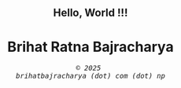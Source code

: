 <!DOCTYPE html>
<html lang="en">
<head>
<meta charset="UTF-8">
<meta name="viewport" content="width=device-width, initial-scale=1.0">
</head>
<body>
<div align="center">
<h2>Hello, World !!!</h2>
<h1>Brihat Ratna Bajracharya</h1>
<div align="center">
<pre><em>&copy; 2025 <br />brihatbajracharya (dot) com (dot) np</em></pre>
</div></div>
</body>
</html>
